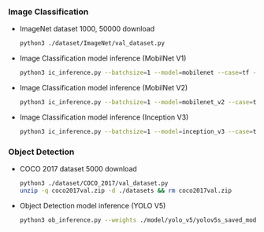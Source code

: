 ### Image Classification

- ImageNet dataset 1000, 50000 download
    
    ```bash
    python3 ./dataset/ImageNet/val_dataset.py
    ```
    
- Image Classification model inference (MobilNet V1)
    
    ```bash
    python3 ic_inference.py --batchsize=1 --model=mobilenet --case=tf --quantization=FP32 --engines=1 --img_size=224
    ```
    
- Image Classification model inference (MobilNet V2)
    
    ```bash
    python3 ic_inference.py --batchsize=1 --model=mobilenet_v2 --case=tf --quantization=FP32 --engines=1 --img_size=224
    ```
    
- Image Classification model inference (Inception V3)
    
    ```bash
    python3 ic_inference.py --batchsize=1 --model=inception_v3 --case=tf --quantization=FP32 --engines=1 --img_size=299
    ```

### Object Detection


- COCO 2017 dataset 5000 download
    
    ```bash
    python3 ./dataset/COCO_2017/val_dataset.py
    unzip -q coco2017val.zip -d ./datasets && rm coco2017val.zip
    ```

- Object Detection model inference (YOLO V5)

    ```bash
    python3 ob_inference.py --weights ./model/yolo_v5/yolov5s_saved_model --data ./dataset/coco_2017/coco.yaml --img 640 --iou 0.65 --half --task val
    ```
